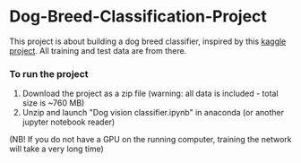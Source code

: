 # Dog-Breed-Classification-Project

This project is about building a dog breed classifier, inspired by this [kaggle project](https://www.kaggle.com/c/dog-breed-identification). All training and test data are from there. 

### To run the project
1. Download the project as a zip file (warning: all data is included - total size is ~760 MB)
2. Unzip and launch "Dog vision classifier.ipynb" in anaconda (or another jupyter notebook reader)

(NB! If you do not have a GPU on the running computer, training the network will take a very long time)
